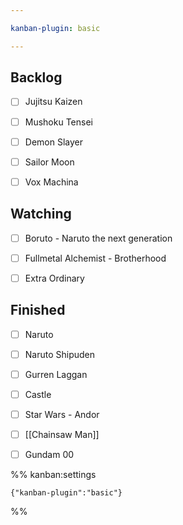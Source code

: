 ```yaml
---

kanban-plugin: basic

---
```


## Backlog

- [ ] Jujitsu Kaizen
- [ ] Mushoku Tensei
- [ ] Demon Slayer
- [ ] Sailor Moon
- [ ] Vox Machina


## Watching

- [ ] Boruto - Naruto the next generation
- [ ] Fullmetal Alchemist - Brotherhood
- [ ] Extra Ordinary


## Finished

- [ ] Naruto
- [ ] Naruto Shipuden
- [ ] Gurren Laggan
- [ ] Castle
- [ ] Star Wars - Andor
- [ ] [[Chainsaw Man]]
- [ ] Gundam 00




%% kanban:settings
```
{"kanban-plugin":"basic"}
```
%%